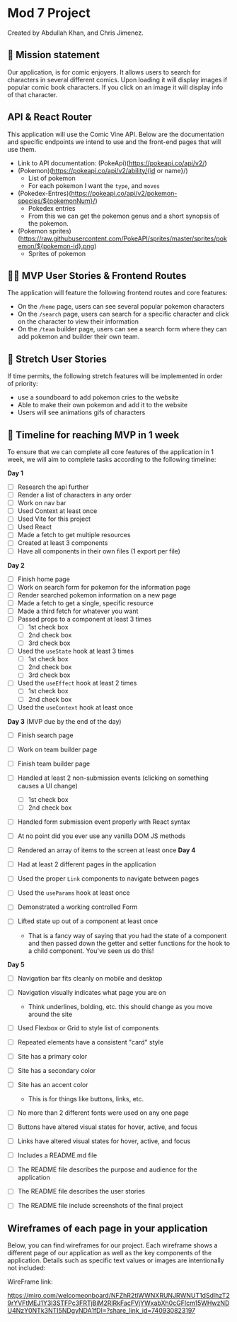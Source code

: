 # Mod 7 Project

Created by Abdullah Khan, and Chris Jimenez.

## 🚀 Mission statement

Our application, is for comic enjoyers. It allows users to search for characters in several different comics. Upon loading it will display images if popular comic book characters. If you click on an image it will display info of that character.

## API & React Router

This application will use the Comic Vine API. Below are the documentation and specific endpoints we intend to use and the front-end pages that will use them.

- Link to API documentation: (PokeApi)(https://pokeapi.co/api/v2/)
- (Pokemon)(https://pokeapi.co/api/v2/ability/{id or name}/)
  - List of pokemon
  - For each pokemon I want the `type`, and `moves`
- (Pokedex-Entres)(https://pokeapi.co/api/v2/pokemon-species/${pokemonNum}/)
  - Pokedex entries
  - From this we can get the pokemon genus and a short synopsis of the pokemon.
- (Pokemon sprites)(https://raw.githubusercontent.com/PokeAPI/sprites/master/sprites/pokemon/${pokemon-id}.png)
  - Sprites of pokemon

## 👩‍💻 MVP User Stories & Frontend Routes

The application will feature the following frontend routes and core features:

- On the `/home` page, users can see several popular pokemon characters
- On the `/search` page, users can search for a specific character and click on the character to view their information
- On the `/team` builder page, users can see a search form where they can add pokemon and builder their own team.

## 🤔 Stretch User Stories

If time permits, the following stretch features will be implemented in order of priority:

- use a soundboard to add pokemon cries to the website
- Able to make their own pokemon and add it to the website
- Users will see animations gifs of characters

## 📆 Timeline for reaching MVP in 1 week

To ensure that we can complete all core features of the application in 1 week, we will aim to complete tasks according to the following timeline:

**Day 1**

- [ ] Research the api further
- [ ] Render a list of characters in any order
- [ ] Work on nav bar
- [ ] Used Context at least once
- [ ] Used Vite for this project
- [ ] Used React
- [ ] Made a fetch to get multiple resources
- [ ] Created at least 3 components
- [ ] Have all components in their own files (1 export per file)

**Day 2**

- [ ] Finish home page
- [ ] Work on search form for pokemon for the information page
- [ ] Render searched pokemon information on a new page
- [ ] Made a fetch to get a single, specific resource
- [ ] Made a third fetch for whatever you want
- [ ] Passed props to a component at least 3 times
  - [ ] 1st check box
  - [ ] 2nd check box
  - [ ] 3rd check box
- [ ] Used the `useState` hook at least 3 times
  - [ ] 1st check box
  - [ ] 2nd check box
  - [ ] 3rd check box
- [ ] Used the `useEffect` hook at least 2 times
  - [ ] 1st check box
  - [ ] 2nd check box
- [ ] Used the `useContext` hook at least once

**Day 3** (MVP due by the end of the day)

- [ ] Finish search page
- [ ] Work on team builder page
- [ ] Finish team builder page
- [ ] Handled at least 2 non-submission events (clicking on something causes a UI change)
  - [ ] 1st check box
  - [ ] 2nd check box
- [ ] Handled form submission event properly with React syntax
- [ ] At no point did you ever use any vanilla DOM JS methods
- [ ] Rendered an array of items to the screen at least once
      **Day 4**

- [ ] Had at least 2 different pages in the application
- [ ] Used the proper `Link` components to navigate between pages
- [ ] Used the `useParams` hook at least once
- [ ] Demonstrated a working controlled Form
- [ ] Lifted state up out of a component at least once
  - That is a fancy way of saying that you had the state of a component and then passed down the getter and setter functions for the hook to a child component. You've seen us do this!

**Day 5**

- [ ] Navigation bar fits cleanly on mobile and desktop
- [ ] Navigation visually indicates what page you are on
  - Think underlines, bolding, etc. this should change as you move around the site
- [ ] Used Flexbox or Grid to style list of components
- [ ] Repeated elements have a consistent "card" style
- [ ] Site has a primary color
- [ ] Site has a secondary color
- [ ] Site has an accent color
  - This is for things like buttons, links, etc.
- [ ] No more than 2 different fonts were used on any one page
- [ ] Buttons have altered visual states for hover, active, and focus
- [ ] Links have altered visual states for hover, active, and focus

- [ ] Includes a README.md file
- [ ] The README file describes the purpose and audience for the application
- [ ] The README file describes the user stories
- [ ] The README file include screenshots of the final project

## Wireframes of each page in your application

Below, you can find wireframes for our project. Each wireframe shows a different page of our application as well as the key components of the application. Details such as specific text values or images are intentionally not included:

WireFrame link:

https://miro.com/welcomeonboard/NFZhR2tlWWNXRUNJRWNUT1dSdlhzT29rYVFtMEJ1Y3l3STFPc3FRTjBiM2RlRkFacFVjYWxabXh0cGFIcm15WHwzNDU4NzY0NTk3NTI5NDgyNDA1fDI=?share_link_id=740930823197

